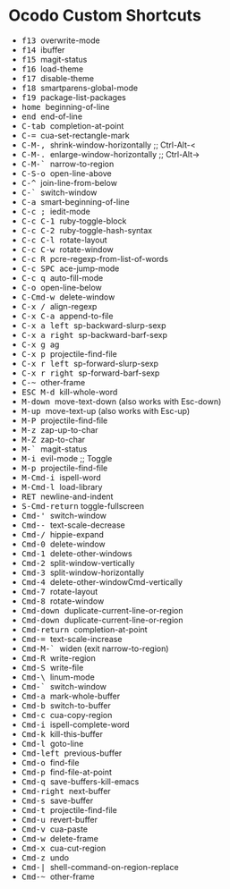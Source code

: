 # Ocodo Custom Shortcuts

* <kbd>f13         </kbd>  overwrite-mode
* <kbd>f14         </kbd>  ibuffer
* <kbd>f15         </kbd>  magit-status
* <kbd>f16         </kbd>  load-theme
* <kbd>f17         </kbd>  disable-theme
* <kbd>f18         </kbd>  smartparens-global-mode
* <kbd>f19         </kbd>  package-list-packages
* <kbd>home        </kbd>  beginning-of-line
* <kbd>end         </kbd>  end-of-line
* <kbd>C-tab       </kbd>  completion-at-point
* <kbd>C-=         </kbd>  cua-set-rectangle-mark
* <kbd>C-M-,       </kbd>  shrink-window-horizontally ;; Ctrl-Alt-<
* <kbd>C-M-.       </kbd>  enlarge-window-horizontally ;; Ctrl-Alt->
* <kbd>C-M-`       </kbd>  narrow-to-region
* <kbd>C-S-o       </kbd>  open-line-above
* <kbd>C-^         </kbd>  join-line-from-below
* <kbd>C-`         </kbd>  switch-window
* <kbd>C-a         </kbd>  smart-beginning-of-line
* <kbd>C-c ;       </kbd>  iedit-mode
* <kbd>C-c C-1     </kbd>  ruby-toggle-block
* <kbd>C-c C-2     </kbd>  ruby-toggle-hash-syntax
* <kbd>C-c C-l     </kbd>  rotate-layout
* <kbd>C-c C-w     </kbd>  rotate-window
* <kbd>C-c R       </kbd>  pcre-regexp-from-list-of-words
* <kbd>C-c SPC     </kbd>  ace-jump-mode
* <kbd>C-c q       </kbd>  auto-fill-mode
* <kbd>C-o         </kbd>  open-line-below
* <kbd>C-Cmd-w     </kbd>  delete-window
* <kbd>C-x /       </kbd>  align-regexp
* <kbd>C-x C-a     </kbd>  append-to-file
* <kbd>C-x a left  </kbd>  sp-backward-slurp-sexp
* <kbd>C-x a right </kbd>  sp-backward-barf-sexp
* <kbd>C-x g       </kbd>  ag
* <kbd>C-x p       </kbd>  projectile-find-file
* <kbd>C-x r left  </kbd>  sp-forward-slurp-sexp
* <kbd>C-x r right </kbd>  sp-forward-barf-sexp
* <kbd>C-~         </kbd>  other-frame
* <kbd>ESC M-d     </kbd>  kill-whole-word
* <kbd>M-down      </kbd>  move-text-down (also works with Esc-down)
* <kbd>M-up        </kbd>  move-text-up (also works with Esc-up)
* <kbd>M-P         </kbd>  projectile-find-file
* <kbd>M-z         </kbd>  zap-up-to-char
* <kbd>M-Z         </kbd>  zap-to-char
* <kbd>M-`         </kbd>  magit-status
* <kbd>M-i         </kbd>  evil-mode ;; Toggle
* <kbd>M-p         </kbd>  projectile-find-file
* <kbd>M-Cmd-i     </kbd>  ispell-word
* <kbd>M-Cmd-l     </kbd>  load-library
* <kbd>RET         </kbd>  newline-and-indent
* <kbd>S-Cmd-return</kbd>  toggle-fullscreen
* <kbd>Cmd-'       </kbd>  switch-window
* <kbd>Cmd--       </kbd>  text-scale-decrease
* <kbd>Cmd-/       </kbd>  hippie-expand
* <kbd>Cmd-0       </kbd>  delete-window
* <kbd>Cmd-1       </kbd>  delete-other-windows
* <kbd>Cmd-2       </kbd>  split-window-vertically
* <kbd>Cmd-3       </kbd>  split-window-horizontally
* <kbd>Cmd-4       </kbd>  delete-other-windowCmd-vertically
* <kbd>Cmd-7       </kbd>  rotate-layout
* <kbd>Cmd-8       </kbd>  rotate-window
* <kbd>Cmd-down    </kbd>  duplicate-current-line-or-region
* <kbd>Cmd-down    </kbd>  duplicate-current-line-or-region
* <kbd>Cmd-return  </kbd>  completion-at-point
* <kbd>Cmd-=       </kbd>  text-scale-increase
* <kbd>Cmd-M-`     </kbd>  widen (exit narrow-to-region)
* <kbd>Cmd-R       </kbd>  write-region
* <kbd>Cmd-S       </kbd>  write-file
* <kbd>Cmd-\       </kbd>  linum-mode
* <kbd>Cmd-`       </kbd>  switch-window
* <kbd>Cmd-a       </kbd>  mark-whole-buffer
* <kbd>Cmd-b       </kbd>  switch-to-buffer
* <kbd>Cmd-c       </kbd>  cua-copy-region
* <kbd>Cmd-i       </kbd>  ispell-complete-word
* <kbd>Cmd-k       </kbd>  kill-this-buffer
* <kbd>Cmd-l       </kbd>  goto-line
* <kbd>Cmd-left    </kbd>  previous-buffer
* <kbd>Cmd-o       </kbd>  find-file
* <kbd>Cmd-p       </kbd>  find-file-at-point
* <kbd>Cmd-q       </kbd>  save-buffers-kill-emacs
* <kbd>Cmd-right   </kbd>  next-buffer
* <kbd>Cmd-s       </kbd>  save-buffer
* <kbd>Cmd-t       </kbd>  projectile-find-file
* <kbd>Cmd-u       </kbd>  revert-buffer
* <kbd>Cmd-v       </kbd>  cua-paste
* <kbd>Cmd-w       </kbd>  delete-frame
* <kbd>Cmd-x       </kbd>  cua-cut-region
* <kbd>Cmd-z       </kbd>  undo
* <kbd>Cmd-|       </kbd>  shell-command-on-region-replace
* <kbd>Cmd-~       </kbd>  other-frame
